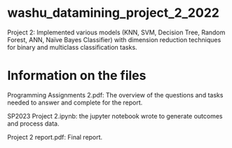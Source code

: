 # washu_datamining_project_2_2022
Project 2: Implemented various models (KNN, SVM, Decision Tree, Random Forest, ANN, Naïve Bayes Classifier) with dimension reduction techniques for binary and multiclass classification tasks.

# Information on the files

Programming Assignments 2.pdf: The overview of the questions and tasks needed to answer and complete for the report.

SP2023 Project 2.ipynb: the jupyter notebook wrote to generate outcomes and process data. 

Project 2 report.pdf: Final report.
